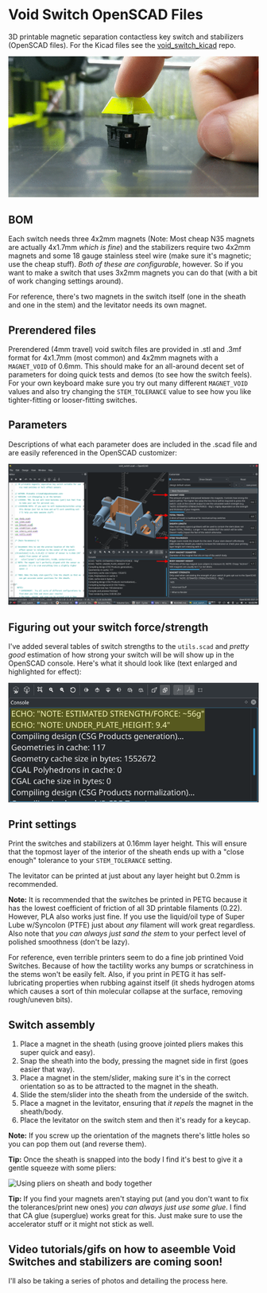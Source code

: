 # Void Switch OpenSCAD Files
3D printable magnetic separation contactless key switch and stabilizers (OpenSCAD files).  For the Kicad files see the [void_switch_kicad](https://github.com/riskable/void_switch_kicad) repo.

![OpenSCAD Customizer](/assets/images/assembled_switch.gif)

## BOM
Each switch needs three 4x2mm magnets (Note: Most cheap N35 magnets are actually 4x1.7mm *which is fine*) and the stabilizers require two 4x2mm magnets and some 18 gauge stainless steel wire (make sure it's magnetic; use the cheap stuff).  *Both of these are configurable*, however.  So if you want to make a switch that uses 3x2mm magnets you can do that (with a bit of work changing settings around).

For reference, there's two magnets in the switch itself (one in the sheath and one in the stem) and the levitator needs its own magnet.

## Prerendered files
Prerendered (4mm travel) void switch files are provided in .stl and .3mf format for 4x1.7mm (most common) and 4x2mm magnets with a `MAGNET_VOID` of 0.6mm.  This should make for an all-around decent set of parameters for doing quick tests and demos (to see how the switch feels).  For your own keyboard make sure you try out many different `MAGNET_VOID` values and also try changing the `STEM_TOLERANCE` value to see how you like tighter-fitting or looser-fitting switches.

## Parameters
Descriptions of what each parameter does are included in the .scad file and are easily referenced in the OpenSCAD customizer:

![OpenSCAD Customizer](/assets/images/openscad_customizer.png)

## Figuring out your switch force/strength
I've added several tables of switch strengths to the `utils.scad` and *pretty good* estimation of how strong your switch will be will show up in the OpenSCAD console.  Here's what it should look like (text enlarged and highlighted for effect):

![OpenSCAD Console Output](/assets/images/void_switch_console_strength.png)

## Print settings
Print the switches and stabilizers at 0.16mm layer height.  This will ensure that the topmost layer of the interior of the sheath ends up with a "close enough" tolerance to your `STEM_TOLERANCE` setting.

The levitator can be printed at just about any layer height but 0.2mm is recommended.

**Note:** It is recommended that the switches be printed in PETG because it has the lowest coefficient of friction of all 3D printable filaments (0.22).  However, PLA also works just fine.  If you use the liquid/oil type of Super Lube w/Syncolon (PTFE) just about *any* filament will work great regardless.  Also note that *you can always just sand the stem* to your perfect level of polished smoothness (don't be lazy).

For reference, even terrible printers seem to do a fine job printined Void Switches.  Because of how the tactility works any bumps or scratchiness in the stems won't be easily felt.  Also, if you print in PETG it has self-lubricating properties when rubbing against itself (it sheds hydrogen atoms which causes a sort of thin molecular collapse at the surface, removing rough/uneven bits).

## Switch assembly
1. Place a magnet in the sheath (using groove jointed pliers makes this super quick and easy).
2. Snap the sheath into the body, pressing the magnet side in first (goes easier that way).
3. Place a magnet in the stem/slider, making sure it's in the correct orientation so as to be attracted to the magnet in the sheath.
4. Slide the stem/slider into the sheath from the underside of the switch.
5. Place a magnet in the levitator, ensuring that *it repels* the magnet in the sheath/body.
6. Place the levitator on the switch stem and then it's ready for a keycap.

**Note:** If you screw up the orientation of the magnets there's little holes so you can pop them out (and reverse them).

**Tip:** Once the sheath is snapped into the body I find it's best to give it a gentle squeeze with some pliers:

![Using pliers on sheath and body together](/assets/images/switch_assembly2.png)

**Tip:** If you find your magnets aren't staying put (and you don't want to fix the tolerances/print new ones) *you can always just use some glue*.  I find that CA glue (superglue) works great for this.  Just make sure to use the accelerator stuff or it might not stick as well.

## Video tutorials/gifs on how to aseemble Void Switches and stabilizers are coming soon!

I'll also be taking a series of photos and detailing the process here.
